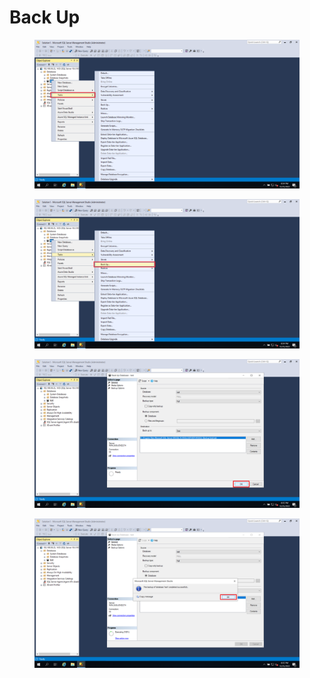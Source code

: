 # Back Up

<div>

<figure><img src="../../../../../../.gitbook/assets/Screenshot (64) (1).png" alt=""><figcaption></figcaption></figure>

 

<figure><img src="../../../../../../.gitbook/assets/Screenshot (65).png" alt=""><figcaption></figcaption></figure>

 

<figure><img src="../../../../../../.gitbook/assets/Screenshot (67).png" alt=""><figcaption></figcaption></figure>

 

<figure><img src="../../../../../../.gitbook/assets/Screenshot (68) (1).png" alt=""><figcaption></figcaption></figure>

</div>
